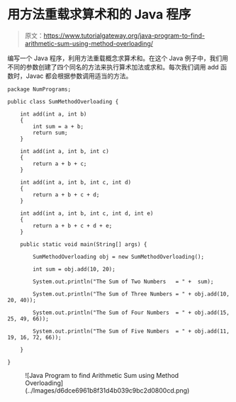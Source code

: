 # 用方法重载求算术和的 Java 程序

> 原文：<https://www.tutorialgateway.org/java-program-to-find-arithmetic-sum-using-method-overloading/>

编写一个 Java 程序，利用方法重载概念求算术和。在这个 Java 例子中，我们用不同的参数创建了四个同名的方法来执行算术加法或求和。每次我们调用 add 函数时，Javac 都会根据参数调用适当的方法。

```
package NumPrograms;

public class SumMethodOverloading {

	int add(int a, int b)
	{
		int sum = a + b;
		return sum;
	}

	int add(int a, int b, int c)
	{
		return a + b + c;
	}

	int add(int a, int b, int c, int d)
	{
		return a + b + c + d;
	}

	int add(int a, int b, int c, int d, int e)
	{
		return a + b + c + d + e;
	}

	public static void main(String[] args) {

		SumMethodOverloading obj = new SumMethodOverloading();

		int sum = obj.add(10, 20);

		System.out.println("The Sum of Two Numbers   = " +  sum);

		System.out.println("The Sum of Three Numbers = " + obj.add(10, 20, 40));

		System.out.println("The Sum of Four Numbers  = " + obj.add(15, 25, 49, 66));

		System.out.println("The Sum of Five Numbers  = " + obj.add(11, 19, 16, 72, 66));

	}

}
```

<figure class="wp-block-image size-large">![Java Program to find Arithmetic Sum using Method Overloading](../Images/d6dce6961b8f31d4b039c9bc2d0800cd.png)</figure>
